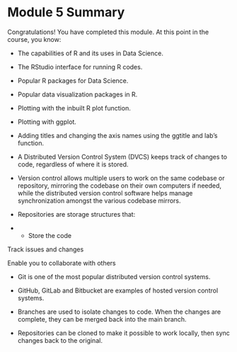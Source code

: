 # Module 5 Summary

Congratulations! You have completed this module. At this point in the course, you know:

- The capabilities of R and its uses in Data Science.

- The RStudio interface for running R codes. 

- Popular R packages for Data Science.

- Popular data visualization packages in R.

- Plotting with the inbuilt R plot function.

- Plotting with ggplot.

- Adding titles and changing the axis names using the ggtitle and lab’s function.

- A Distributed Version Control System (DVCS) keeps track of changes to code, regardless of where it is stored. 

- Version control allows multiple users to work on the same codebase or repository, mirroring the codebase on their own computers if needed, while the distributed version control software helps manage synchronization amongst the various codebase mirrors.

- Repositories are storage structures that:

 - -  Store the code

Track issues and changes

Enable you to collaborate with others

- Git is one of the most popular distributed version control systems. 

- GitHub, GitLab and Bitbucket are examples of hosted version control systems.

- Branches are used to isolate changes to code. When the changes are complete, they can be merged back into the main branch.

- Repositories can be cloned to make it possible to work locally, then sync changes back to the original.

